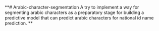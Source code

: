 **# Arabic-character-segmentation
A try to implement a way for segmenting arabic characters as a preparatory stage for building a predictive model that can predict arabic characters for national id name prediction.
**
